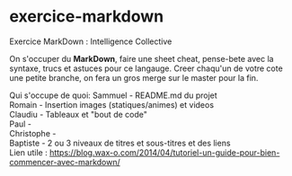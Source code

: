 # exercice-markdown

Exercice MarkDown : Intelligence Collective

On s'occuper du **MarkDown**, faire une sheet cheat, pense-bete avec la syntaxe, trucs et astuces pour ce langauge.
Creer chaqu'un de votre cote une petite branche, on fera un gros merge sur le master pour la fin.

Qui s'occupe de quoi:
Sammuel - README.md du projet   
Romain - Insertion images (statiques/animes) et videos  
Claudiu - Tableaux et "bout de code"  
Paul -  
Christophe -  
Baptiste - 2 ou 3 niveaux de titres et sous-titres et des liens  
Lien utile : <https://blog.wax-o.com/2014/04/tutoriel-un-guide-pour-bien-commencer-avec-markdown/>
